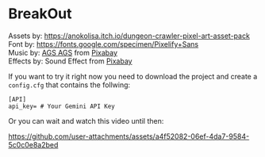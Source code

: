 # BreakOut
Assets by: https://anokolisa.itch.io/dungeon-crawler-pixel-art-asset-pack  
Font by: https://fonts.google.com/specimen/Pixelify+Sans  
Music by: <a href="https://pixabay.com/users/ags_project-29414315/?utm_source=link-attribution&utm_medium=referral&utm_campaign=music&utm_content=219384">AGS AGS</a> from <a href="https://pixabay.com/music//?utm_source=link-attribution&utm_medium=referral&utm_campaign=music&utm_content=219384">Pixabay</a>  
Effects by: Sound Effect from <a href="https://pixabay.com/?utm_source=link-attribution&utm_medium=referral&utm_campaign=music&utm_content=97263">Pixabay</a>

If you want to try it right now you need to download the project and create a ``config.cfg`` that contains the follwing:
```
[API]
api_key= # Your Gemini API Key
```

Or you can wait and watch this video until then:

https://github.com/user-attachments/assets/a4f52082-06ef-4da7-9584-5c0c0e8a2bed

